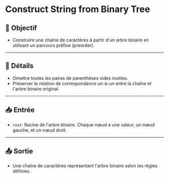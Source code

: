 # Construct String from Binary Tree

## 🎯 Objectif

- Construire une chaîne de caractères à partir d'un arbre binaire en utilisant un parcours préfixe (preorder).

---

## 📝 Détails

- Omettre toutes les paires de parenthèses vides inutiles.
- Préserver la relation de correspondance un-à-un entre la chaîne et l'arbre binaire original.

---

## 📥 Entrée

- `root`: Racine de l'arbre binaire. Chaque nœud a une valeur, un nœud gauche, et un nœud droit.

---

## 📤 Sortie

- Une chaîne de caractères représentant l'arbre binaire selon les règles définies.


